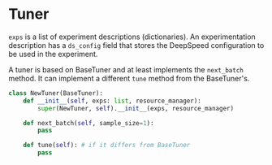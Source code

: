 # Tuner


`exps` is a list of experiment descriptions (dictionaries).
An experimentation description has a `ds_config` field that stores the DeepSpeed configuration to be used in the experiment.

A tuner is based on BaseTuner and at least implements the `next_batch` method. It can implement a different `tune` method from the BaseTuner's.

```python
class NewTuner(BaseTuner):
    def __init__(self, exps: list, resource_manager):
        super(NewTuner, self).__init__(exps, resource_manager)

    def next_batch(self, sample_size=1):
        pass

    def tune(self): # if it differs from BaseTuner
        pass
```
